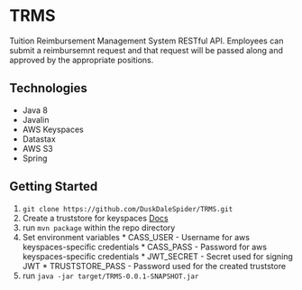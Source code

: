 # TRMS

Tuition Reimbursement Management System RESTful API. 
Employees can submit a reimbursemnt request and that request will be passed along and approved by the appropriate positions.


## Technologies
 * Java 8
 * Javalin
 * AWS Keyspaces
 * Datastax
 * AWS S3
 * Spring

## Getting Started
  1. `git clone https://github.com/DuskDaleSpider/TRMS.git`
  2. Create a truststore for keyspaces [Docs](https://docs.aws.amazon.com/keyspaces/latest/devguide/using_java_driver.html#using_java_driver.BeforeYouBegin)
  2. run `mvn package` within the repo directory
  3. Set environment variables
    * CASS_USER - Username for aws keyspaces-specific credentials
    * CASS_PASS - Password for aws keyspaces-specific credentials
    * JWT_SECRET - Secret used for signing JWT
    * TRUSTSTORE_PASS - Password used for the created truststore
  4. run `java -jar target/TRMS-0.0.1-SNAPSHOT.jar`
